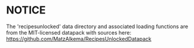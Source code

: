 # NOTICE

The 'recipesunlocked' data directory and associated loading functions are from the MIT-licensed datapack with sources here:
https://github.com/MatzAlkema/RecipesUnlockedDatapack


